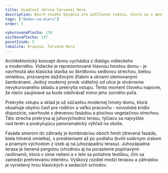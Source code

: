 ```yaml
---
title: Usadlosť <br>na Červenej Hore
description: Návrh nového bývania pre päťčlennú rodinu, ktorá sa z mesta presťahovala na stredoslovenské lazy. Dom citlivo reaguje na miestnu architektúru a nemá za cieľ ju modernými prvkami pretvárať, ale dotvárať.  S klientmi sme spolupracovali od výberu pozemku, cez architektonickú štúdiu a projekčné práce až po autorský dozor pri realizácii stavby.
tags: ["domov-na-mieru"]
order: 1

vykurovanaPlocha: 138
uzitkovaPlocha: 147
pocetIzieb: 5
lokalita: Krupina, Červená Hora
---
```


Architektonický koncept domu vychádza z dialógu vidieckeho a moderného. Vidiecke je reprezentované hlavnou hmotou domu - je navrhnutá ako klasická stavba so škridlovou sedlovou strechou, bielou omietkou, priznanými dažďovými žľabmi a oknami olemovanými šambránami. Jediný moderný prvok viditeľný od ulice je stvárnenie nevykurovaného skladu a prekrytia vstupu. Tento moment človeku napovie, že niečo zaujímavé sa bude odohrávať mimo jeho zorného poľa.

Prekrytie vstupu a sklad je už súčasťou modernej hmoty domu, ktorá obsahuje obytnú časť pre rodičov a veľkú pracovňu - novodobé krídlo dispozície, navrhnuté s drevenou fasádou a plochou vegetačnou strechou. Táto strecha prekrýva aj juhovýchodnú terasu, týčiacu sa najvyššie nad terén a poskytujúcu panoramatický výhľad na okolie.

Fasáda smerom do záhrady je kombináciou oboch hmôt (drevená fasáda, biela hlinená omietka), s preskleniami až po podlahu (kvôli solárnym ziskom a priamym východom z izieb aj na juhozápadnú terasu). Juhozápadná terasa je tienená pergolou (vhodnou aj na porastenie popínavými rastlinami), ktorá v zime netieni a v lete sa potiahne textíliou, čím sa zamedzí prehrievaniu interiéru. Výškový rozdiel medzi terasou a záhradou je vyriešený hrou klasických a sedacích schodov.


